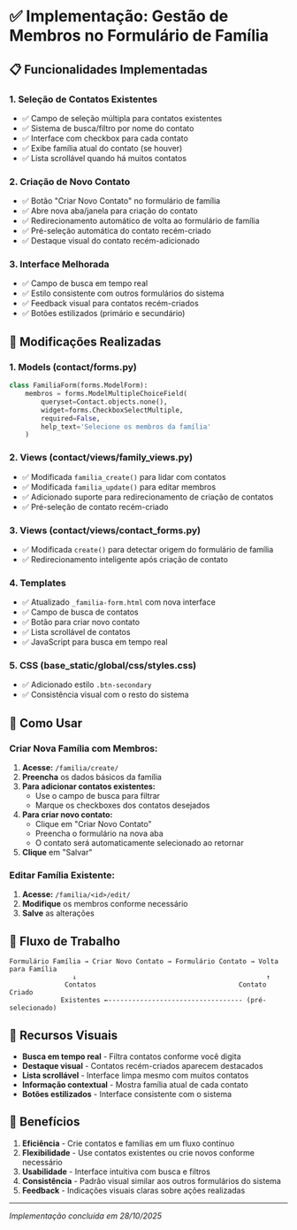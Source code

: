 # ✅ Implementação: Gestão de Membros no Formulário de Família

## 📋 Funcionalidades Implementadas

### 1. **Seleção de Contatos Existentes**
- ✅ Campo de seleção múltipla para contatos existentes
- ✅ Sistema de busca/filtro por nome do contato
- ✅ Interface com checkbox para cada contato
- ✅ Exibe família atual do contato (se houver)
- ✅ Lista scrollável quando há muitos contatos

### 2. **Criação de Novo Contato**
- ✅ Botão "Criar Novo Contato" no formulário de família
- ✅ Abre nova aba/janela para criação do contato
- ✅ Redirecionamento automático de volta ao formulário de família
- ✅ Pré-seleção automática do contato recém-criado
- ✅ Destaque visual do contato recém-adicionado

### 3. **Interface Melhorada**
- ✅ Campo de busca em tempo real
- ✅ Estilo consistente com outros formulários do sistema
- ✅ Feedback visual para contatos recém-criados
- ✅ Botões estilizados (primário e secundário)

## 🔧 Modificações Realizadas

### **1. Models (contact/forms.py)**
```python
class FamiliaForm(forms.ModelForm):
    membros = forms.ModelMultipleChoiceField(
        queryset=Contact.objects.none(),
        widget=forms.CheckboxSelectMultiple,
        required=False,
        help_text='Selecione os membros da família'
    )
```

### **2. Views (contact/views/family_views.py)**
- ✅ Modificada `familia_create()` para lidar com contatos
- ✅ Modificada `familia_update()` para editar membros
- ✅ Adicionado suporte para redirecionamento de criação de contatos
- ✅ Pré-seleção de contato recém-criado

### **3. Views (contact/views/contact_forms.py)**
- ✅ Modificada `create()` para detectar origem do formulário de família
- ✅ Redirecionamento inteligente após criação de contato

### **4. Templates**
- ✅ Atualizado `_familia-form.html` com nova interface
- ✅ Campo de busca de contatos
- ✅ Botão para criar novo contato
- ✅ Lista scrollável de contatos
- ✅ JavaScript para busca em tempo real

### **5. CSS (base_static/global/css/styles.css)**
- ✅ Adicionado estilo `.btn-secondary`
- ✅ Consistência visual com o resto do sistema

## 🎯 Como Usar

### **Criar Nova Família com Membros:**

1. **Acesse:** `/familia/create/`
2. **Preencha** os dados básicos da família
3. **Para adicionar contatos existentes:**
   - Use o campo de busca para filtrar
   - Marque os checkboxes dos contatos desejados
4. **Para criar novo contato:**
   - Clique em "Criar Novo Contato"
   - Preencha o formulário na nova aba
   - O contato será automaticamente selecionado ao retornar
5. **Clique** em "Salvar"

### **Editar Família Existente:**

1. **Acesse:** `/familia/<id>/edit/`
2. **Modifique** os membros conforme necessário
3. **Salve** as alterações

## 🔄 Fluxo de Trabalho

```
Formulário Família → Criar Novo Contato → Formulário Contato → Volta para Família
                ↓                                                ↑
              Contatos                                    Contato Criado
             Existentes ←---------------------------------- (pré-selecionado)
```

## 🎨 Recursos Visuais

- **Busca em tempo real** - Filtra contatos conforme você digita
- **Destaque visual** - Contatos recém-criados aparecem destacados
- **Lista scrollável** - Interface limpa mesmo com muitos contatos
- **Informação contextual** - Mostra família atual de cada contato
- **Botões estilizados** - Interface consistente com o sistema

## 📝 Benefícios

1. **Eficiência** - Crie contatos e famílias em um fluxo contínuo
2. **Flexibilidade** - Use contatos existentes ou crie novos conforme necessário
3. **Usabilidade** - Interface intuitiva com busca e filtros
4. **Consistência** - Padrão visual similar aos outros formulários do sistema
5. **Feedback** - Indicações visuais claras sobre ações realizadas

---
*Implementação concluída em 28/10/2025*